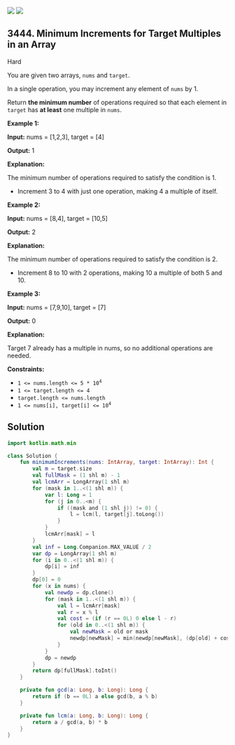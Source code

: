 [![](https://img.shields.io/github/stars/javadev/LeetCode-in-Kotlin?label=Stars&style=flat-square)](https://github.com/javadev/LeetCode-in-Kotlin)
[![](https://img.shields.io/github/forks/javadev/LeetCode-in-Kotlin?label=Fork%20me%20on%20GitHub%20&style=flat-square)](https://github.com/javadev/LeetCode-in-Kotlin/fork)

## 3444\. Minimum Increments for Target Multiples in an Array

Hard

You are given two arrays, `nums` and `target`.

In a single operation, you may increment any element of `nums` by 1.

Return **the minimum number** of operations required so that each element in `target` has **at least** one multiple in `nums`.

**Example 1:**

**Input:** nums = [1,2,3], target = [4]

**Output:** 1

**Explanation:**

The minimum number of operations required to satisfy the condition is 1.

*   Increment 3 to 4 with just one operation, making 4 a multiple of itself.

**Example 2:**

**Input:** nums = [8,4], target = [10,5]

**Output:** 2

**Explanation:**

The minimum number of operations required to satisfy the condition is 2.

*   Increment 8 to 10 with 2 operations, making 10 a multiple of both 5 and 10.

**Example 3:**

**Input:** nums = [7,9,10], target = [7]

**Output:** 0

**Explanation:**

Target 7 already has a multiple in nums, so no additional operations are needed.

**Constraints:**

*   <code>1 <= nums.length <= 5 * 10<sup>4</sup></code>
*   `1 <= target.length <= 4`
*   `target.length <= nums.length`
*   <code>1 <= nums[i], target[i] <= 10<sup>4</sup></code>

## Solution

```kotlin
import kotlin.math.min

class Solution {
    fun minimumIncrements(nums: IntArray, target: IntArray): Int {
        val m = target.size
        val fullMask = (1 shl m) - 1
        val lcmArr = LongArray(1 shl m)
        for (mask in 1..<(1 shl m)) {
            var l: Long = 1
            for (j in 0..<m) {
                if ((mask and (1 shl j)) != 0) {
                    l = lcm(l, target[j].toLong())
                }
            }
            lcmArr[mask] = l
        }
        val inf = Long.Companion.MAX_VALUE / 2
        var dp = LongArray(1 shl m)
        for (i in 0..<(1 shl m)) {
            dp[i] = inf
        }
        dp[0] = 0
        for (x in nums) {
            val newdp = dp.clone()
            for (mask in 1..<(1 shl m)) {
                val l = lcmArr[mask]
                val r = x % l
                val cost = (if (r == 0L) 0 else l - r)
                for (old in 0..<(1 shl m)) {
                    val newMask = old or mask
                    newdp[newMask] = min(newdp[newMask], (dp[old] + cost))
                }
            }
            dp = newdp
        }
        return dp[fullMask].toInt()
    }

    private fun gcd(a: Long, b: Long): Long {
        return if (b == 0L) a else gcd(b, a % b)
    }

    private fun lcm(a: Long, b: Long): Long {
        return a / gcd(a, b) * b
    }
}
```
